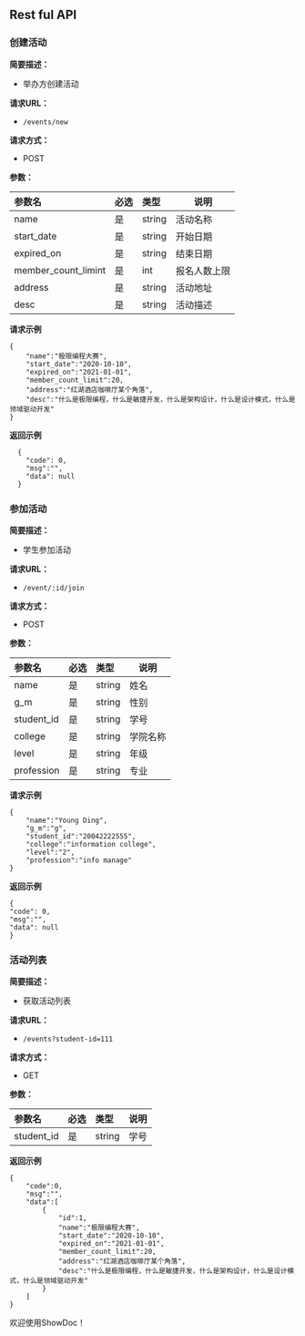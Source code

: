 ## Rest ful API

### 创建活动

**简要描述：**

- 举办方创建活动

**请求URL：**

- `/events/new`

**请求方式：**

- POST

**参数：**


| 参数名 | 必选 | 类型 | 说明 |
| :- | :- | :- | - |
| name | 是 | string | 活动名称 |
| start_date | 是 | string | 开始日期 |
| expired_on | 是 | string | 结束日期 |
| member_count_limint | 是 | int | 报名人数上限 |
| address | 是 | string | 活动地址 |
| desc | 是 | string | 活动描述 |

**请求示例**

```
{
    "name":"极限编程大赛",
    "start_date":"2020-10-10",
    "expired_on":"2021-01-01",
    "member_count_limit":20,
    "address":"红湖酒店咖啡厅某个角落",
    "desc":"什么是极限编程，什么是敏捷开发，什么是架构设计，什么是设计模式，什么是领域驱动开发"
}
```

**返回示例**

```
  {
    "code": 0,
	"msg":"",
    "data": null
  }
```

### 参加活动

**简要描述：**

- 学生参加活动

**请求URL：**

- `/event/:id/join`

**请求方式：**

- POST

**参数：**


| 参数名 | 必选 | 类型 | 说明 |
| :- | :- | :- | - |
| name | 是 | string | 姓名 |
| g_m | 是 | string | 性别 |
| student_id | 是 | string | 学号 |
| college | 是 | string | 学院名称 |
| level | 是 | string | 年级 |
| profession | 是 | string | 专业 |

**请求示例**

```
{
    "name":"Young Ding",
    "g_m":"g",
    "student_id":"20042222555",
    "college":"information college",
    "level":"2",
	"profession":"info manage"
}
```

**返回示例**

```
{
"code": 0,
"msg":"",
"data": null
}
```

### 活动列表

**简要描述：**

- 获取活动列表

**请求URL：**

- `/events?student-id=111`

**请求方式：**

- GET

**参数：**


| 参数名 | 必选 | 类型 | 说明 |
| :- | :- | :- | - |
| student_id | 是 | string | 学号 |

**返回示例**

```
{
    "code":0,
    "msg":"",
    "data":[
        {
            "id":1,
            "name":"极限编程大赛",
            "start_date":"2020-10-10",
            "expired_on":"2021-01-01",
            "member_count_limit":20,
            "address":"红湖酒店咖啡厅某个角落",
            "desc":"什么是极限编程，什么是敏捷开发，什么是架构设计，什么是设计模式，什么是领域驱动开发"
        }
    ]
}
```

欢迎使用ShowDoc！
